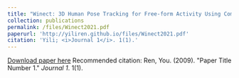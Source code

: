 ```yaml
---
title: "Winect: 3D Human Pose Tracking for Free-form Activity Using Commodity WiFi"
collection: publications
permalink: /files/Winect2021.pdf
paperurl: 'http://yiliren.github.io/files/Winect2021.pdf'
citation: 'Yili; <i>Journal 1</i>. 1(1).'
---
```

[Download paper here](http://yiliren.github.io/files/Winect2021.pdf)
Recommended citation: Ren, You. (2009). "Paper Title Number 1." <i>Journal 1</i>. 1(1).
